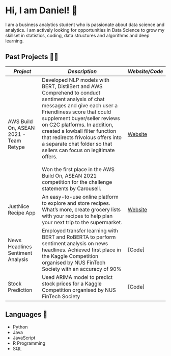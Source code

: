 # Hi, I am Daniel! 👋

I am a business analytics student who is passionate about data science and analytics. I am actively looking for opportunities in Data Science to grow my skillset in statistics, coding, data structures and algorithms and deep learning.  

## Past Projects 👨‍💻
| *Project*  | *Description* | *Website/Code* |
| ------------- | ------------- | ------------- |
| AWS Build On, ASEAN 2021 - Team Retype  | Developed NLP models with BERT, DistilBert and AWS Comprehend to conduct sentiment analysis of chat messages and give each user a Friendliness score that could supplement buyer/seller reviews on C2C platforms. In addition, created a lowball filter function that redirects frivolous offers into a separate chat folder so that sellers can focus on legitimate offers. <br /><br /> Won the first place in the AWS Build On, ASEAN 2021 competition for the challenge statements by Carousell. | [Website](https://www.retype.sg/)  |
| JustNice Recipe App  | An easy-to-use online platform to explore and store recipes. What’s more, create grocery lists with your recipes to help plan your next trip to the supermarket. | [Website](https://justnice.herokuapp.com/)  |
| News Headlines Sentiment Analysis  | Employed transfer learning with BERT and RoBERTA to perform sentiment analysis on news headlines. Achieved first place in the Kaggle Competition organised by NUS FinTech Society with an accuracy of 90% | [Code] |
| Stock Prediction  | Used ARIMA model to predict stock prices for a Kaggle Competition organised by NUS FinTech Society  | [Code] |


## Languages 💬
- Python
- Java
- JavaScript
- R Programming
- SQL
